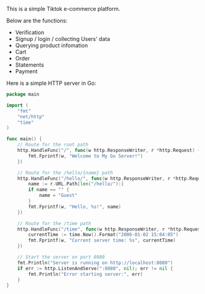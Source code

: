 This is a simple Tiktok e-commerce platform.

Below are the functions:

- Verification
- Signup / login / collecting Users' data
- Querying product infomation
- Cart
- Order
- Statements
- Payment

Here is a simple HTTP server in Go:

```go
package main

import (
    "fmt"
    "net/http"
    "time"
)

func main() {
    // Route for the root path
    http.HandleFunc("/", func(w http.ResponseWriter, r *http.Request) {
        fmt.Fprintf(w, "Welcome to My Go Server!")
    })

    // Route for the /hello/{name} path
    http.HandleFunc("/hello/", func(w http.ResponseWriter, r *http.Request) {
        name := r.URL.Path[len("/hello/"):]
        if name == "" {
            name = "Guest"
        }
        fmt.Fprintf(w, "Hello, %s!", name)
    })

    // Route for the /time path
    http.HandleFunc("/time", func(w http.ResponseWriter, r *http.Request) {
        currentTime := time.Now().Format("2006-01-02 15:04:05")
        fmt.Fprintf(w, "Current server time: %s", currentTime)
    })

    // Start the server on port 8080
    fmt.Println("Server is running on http://localhost:8080")
    if err := http.ListenAndServe(":8080", nil); err != nil {
        fmt.Println("Error starting server:", err)
    }
}
```